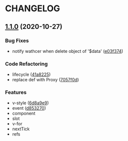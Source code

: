 # CHANGELOG

## [1.1.0](https://github.com/vuejs/vue-next/compare/v1.0.0...v1.1.0) (2020-10-27)


### Bug Fixes

* notify wathcer when delete object of '$data' ([e03f374](https://github.com/ayan0312/mvvm/commit/e03f374198985dfab63f426765a1545f1e38111d))

### Code Refactoring

* lifecycle ([41a8225](https://github.com/ayan0312/mvvm/commit/41a82258341afa358db04b693a6ff7256160342c))
* replace def with Proxy ([7057f0d](https://github.com/ayan0312/mvvm/commit/7057f0d956d57d4136fd30f3a16c4765dc4b150c))

### Features

* v-style ([6d8a9e9](https://github.com/ayan0312/mvvm/commit/6d8a9e99c6fc1cf97ccad9ffe2310076ae4e8088))
* event ([d853270](https://github.com/ayan0312/mvvm/commit/d8532706df1eb18ccf579d9664ebf9d273e4a2f6))
* component
* slot
* v-for
* nextTick
* refs